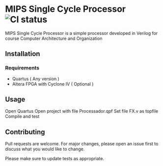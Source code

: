 # MIPS Single Cycle Processor ![CI status](https://img.shields.io/badge/build-passing-brightgreen.svg)

MIPS Single Cycle Processor is a simple processor developed in Verilog for course Computer Architecture and Organization

## Installation

### Requirements
* Quartus ( Any version )
* Altera FPGA with Cyclone IV ( Optional )

## Usage

Open Quartus
Open project with file Processador.qpf
Set file FX.v as topfile
Compile and test

## Contributing
Pull requests are welcome. For major changes, please open an issue first to discuss what you would like to change.

Please make sure to update tests as appropriate.
